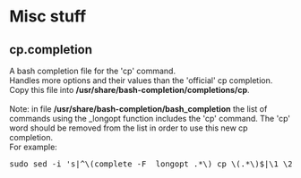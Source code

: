 # Misc stuff

## cp.completion
A bash completion file for the 'cp' command.<br>
Handles more options and their values than the 'official' cp completion.<br>
Copy this file into <b>/usr/share/bash-completion/completions/cp</b>.<br><br>
Note: in file <b>/usr/share/bash-completion/bash_completion</b> the list of commands using the \_longopt function includes
the 'cp' command. The 'cp' word should be removed from the list in order to use this new cp completion.<br>
For example:
<pre>
sudo sed -i 's|^\(complete -F _longopt .*\) cp \(.*\)$|\1 \2|' /usr/share/bash-completion/bash_completion
</pre>
